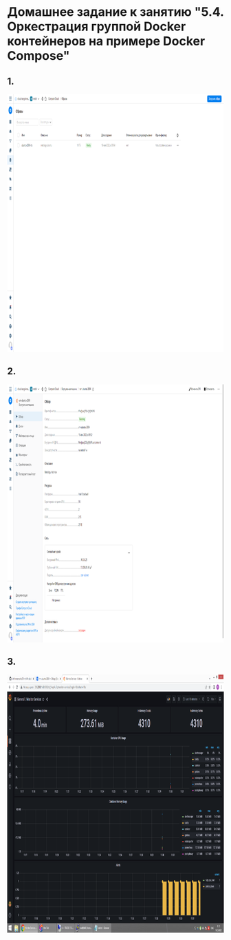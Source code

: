 # Домашнее задание к занятию "5.4. Оркестрация группой Docker контейнеров на примере Docker Compose"



## 1.

<p align="center">
  <img width="1200" height="600" src="./assets/1.png">
</p>

## 2.

<p align="center">
  <img width="1200" height="600" src="./assets/2.png">
</p>


## 3.

<p align="center">
  <img width="1200" height="600" src="./assets/3.png">
</p>
